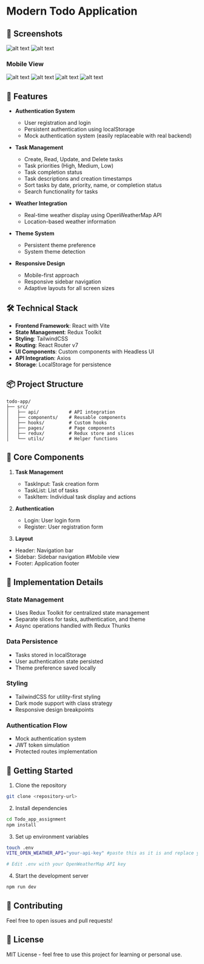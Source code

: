 # Modern Todo Application

## 📸 Screenshots

![alt text](image.png)
![alt text](image-1.png)

### Mobile View

![alt text](image-2.png)
![alt text](image-3.png)
![alt text](image-4.png)
![alt text](image-5.png)

## 🚀 Features

- **Authentication System**

  - User registration and login
  - Persistent authentication using localStorage
  - Mock authentication system (easily replaceable with real backend)

- **Task Management**

  - Create, Read, Update, and Delete tasks
  - Task priorities (High, Medium, Low)
  - Task completion status
  - Task descriptions and creation timestamps
  - Sort tasks by date, priority, name, or completion status
  - Search functionality for tasks

- **Weather Integration**

  - Real-time weather display using OpenWeatherMap API
  - Location-based weather information

- **Theme System**

  - Persistent theme preference
  - System theme detection

- **Responsive Design**
  - Mobile-first approach
  - Responsive sidebar navigation
  - Adaptive layouts for all screen sizes

## 🛠️ Technical Stack

- **Frontend Framework**: React with Vite
- **State Management**: Redux Toolkit
- **Styling**: TailwindCSS
- **Routing**: React Router v7
- **UI Components**: Custom components with Headless UI
- **API Integration**: Axios
- **Storage**: LocalStorage for persistence

## 📦 Project Structure

```
todo-app/
├── src/
│   ├── api/           # API integration
│   ├── components/    # Reusable components
│   ├── hooks/         # Custom hooks
│   ├── pages/         # Page components
│   ├── redux/         # Redux store and slices
│   └── utils/         # Helper functions
```

## 🎯 Core Components

1. **Task Management**

   - TaskInput: Task creation form
   - TaskList: List of tasks
   - TaskItem: Individual task display and actions

2. **Authentication**

   - Login: User login form
   - Register: User registration form

3. **Layout**

- Header: Navigation bar
- Sidebar: Sidebar navigation #Mobile view
- Footer: Application footer

## 🔨 Implementation Details

### State Management

- Uses Redux Toolkit for centralized state management
- Separate slices for tasks, authentication, and theme
- Async operations handled with Redux Thunks

### Data Persistence

- Tasks stored in localStorage
- User authentication state persisted
- Theme preference saved locally

### Styling

- TailwindCSS for utility-first styling
- Dark mode support with class strategy
- Responsive design breakpoints

### Authentication Flow

- Mock authentication system
- JWT token simulation
- Protected routes implementation

## 🚦 Getting Started

1. Clone the repository

```bash
git clone <repository-url>
```

2. Install dependencies

```bash
cd Todo_app_assignment
npm install
```

3. Set up environment variables

```bash
touch .env
VITE_OPEN_WEATHER_API="your-api-key" #paste this as it is and replace your-api-key with your OpenWeatherMap API key

# Edit .env with your OpenWeatherMap API key
```

4. Start the development server

```bash
npm run dev
```

## 🤝 Contributing

Feel free to open issues and pull requests!

## 📄 License

MIT License - feel free to use this project for learning or personal use.
